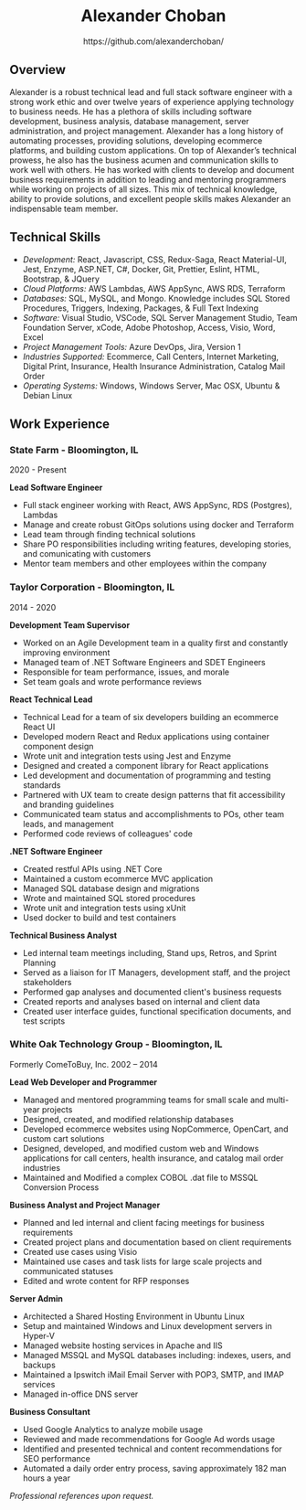 <div align="center">
<h1>Alexander Choban</h1>
<p>https://github.com/alexanderchoban/</p>
</div>

## Overview
Alexander is a robust technical lead and full stack software engineer with a strong work ethic and over twelve years of experience applying technology to business needs. He has a plethora of skills including software development, business analysis, database management, server administration, and project management. Alexander has a long history of automating processes, providing solutions, developing ecommerce platforms, and building custom applications. On top of Alexander’s technical prowess, he also has the business acumen and communication skills to work well with others. He has worked with clients to develop and document business requirements in addition to leading and mentoring programmers while working on projects of all sizes. This mix of technical knowledge, ability to provide solutions, and excellent people skills makes Alexander an indispensable team member.

## Technical Skills
* _Development:_ React, Javascript, CSS, Redux-Saga, React Material-UI, Jest, Enzyme, ASP.NET, C#, Docker, Git, Prettier, Eslint, HTML, Bootstrap, &amp; JQuery
* _Cloud Platforms:_ AWS Lambdas, AWS AppSync, AWS RDS, Terraform
* _Databases:_ SQL, MySQL, and Mongo. Knowledge includes SQL Stored Procedures, Triggers, Indexing, Packages, &amp; Full Text Indexing
* _Software:_ Visual Studio, VSCode, SQL Server Management Studio, Team Foundation Server, xCode, Adobe Photoshop, Access, Visio, Word, Excel
* _Project Management Tools:_ Azure DevOps, Jira, Version 1
* _Industries Supported:_ Ecommerce, Call Centers, Internet Marketing, Digital Print, Insurance, Health Insurance Administration, Catalog Mail Order
* _Operating Systems:_ Windows, Windows Server, Mac OSX, Ubuntu &amp; Debian Linux

## Work Experience

### State Farm - Bloomington, IL
2020 - Present
<br />

**Lead Software Engineer**
* Full stack engineer working with React, AWS AppSync, RDS (Postgres), Lambdas
* Manage and create robust GitOps solutions using docker and Terraform
* Lead team through finding technical solutions
* Share PO responsibilities including writing features, developing stories, and comunicating with customers
* Mentor team members and other employees within the company

### Taylor Corporation - Bloomington, IL
2014 - 2020
<br />

**Development Team Supervisor**
* Worked on an Agile Development team in a quality first and constantly improving environment
* Managed team of .NET Software Engineers and SDET Engineers
* Responsible for team performance, issues, and morale
* Set team goals and wrote performance reviews

**React Technical Lead**
* Technical Lead for a team of six developers building an ecommerce React UI
* Developed modern React and Redux applications using container component design
* Wrote unit and integration tests using Jest and Enzyme
* Designed and created a component library for React applications
* Led development and documentation of programming and testing standards
* Partnered with UX team to create design patterns that fit accessibility and branding guidelines
* Communicated team status and accomplishments to POs, other team leads, and management
* Performed code reviews of colleagues' code

**.NET Software Engineer**
* Created restful APIs using .NET Core
* Maintained a custom ecommerce MVC application
* Managed SQL database design and migrations
* Wrote and maintained SQL stored procedures
* Wrote unit and integration tests using xUnit
* Used docker to build and test containers

**Technical Business Analyst**
* Led internal team meetings including, Stand ups, Retros, and Sprint Planning
* Served as a liaison for IT Managers, development staff, and the project stakeholders
* Performed gap analyses and documented client's business requests 
* Created reports and analyses based on internal and client data
* Created user interface guides, functional specification documents, and test scripts

### White Oak Technology Group - Bloomington, IL
Formerly ComeToBuy, Inc.
2002 – 2014
<br />

**Lead Web Developer and Programmer**
* Managed and mentored programming teams for small scale and multi-year projects
* Designed, created, and modified relationship databases
* Developed ecommerce websites using NopCommerce, OpenCart, and custom cart solutions
* Designed, developed, and modified custom web and Windows applications for call centers, health insurance, and catalog mail order industries
* Maintained and Modified a complex COBOL .dat file to MSSQL Conversion Process

**Business Analyst and Project Manager**
* Planned and led internal and client facing meetings for business requirements
* Created project plans and documentation based on client requirements
* Created use cases using Visio
* Maintained use cases and task lists for large scale projects and communicated statuses
* Edited and wrote content for RFP responses

**Server Admin**
* Architected a Shared Hosting Environment in Ubuntu Linux
* Setup and maintained Windows and Linux development servers in Hyper-V
* Managed website hosting services in Apache and IIS
* Managed MSSQL and MySQL databases including: indexes, users, and backups
* Maintained a Ipswitch iMail Email Server with POP3, SMTP, and IMAP services
* Managed in-office DNS server

**Business Consultant**
* Used Google Analytics to analyze mobile usage
* Reviewed and made recommendations for Google Ad words usage
* Identified and presented technical and content recommendations for SEO performance
* Automated a daily order entry process, saving approximately 182 man hours a year

_Professional references upon request._
